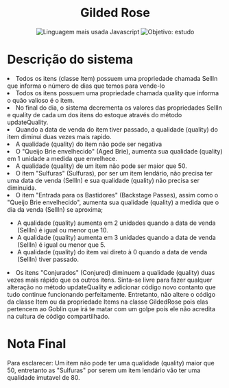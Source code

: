 <h1 align="center">
  <br>
  Gilded Rose
</h1>

<p align="center">
  <img alt="Linguagem mais usada Javascript" src="https://img.shields.io/github/languages/top/pedro-lisboa/Gilded-Rose?style=flat">
  <img alt="Objetivo: estudo" src="https://img.shields.io/badge/purpose-study-lightgrey?style=flat">
</p>

<h1>Descrição do sistema</h1>

<li>Todos os itens (classe Item) possuem uma propriedade chamada SellIn que informa o número de dias que temos para vende-lo</li>
<li>Todos os itens possuem uma propriedade chamada quality que informa o quão valioso é o item.</li>
<li>No final do dia, o sistema decrementa os valores das propriedades SellIn e quality de cada um dos itens do estoque através do método updateQuality.</li>

<li>Quando a data de venda do item tiver passado, a qualidade (quality) do item diminui duas vezes mais rapido.</li>
<li>A qualidade (quality) do item não pode ser negativa</li>
<li>O "Queijo Brie envelhecido" (Aged Brie), aumenta sua qualidade (quality) em 1 unidade a medida que envelhece.</li>
<li>A qualidade (quality) de um item não pode ser maior que 50.</li>
<li>O item "Sulfuras" (Sulfuras), por ser um item lendário, não precisa ter uma data de venda (SellIn) e sua qualidade (quality) não precisa ser diminuida.</li>
<li>O item "Entrada para os Bastidores" (Backstage Passes), assim como o "Queijo Brie envelhecido", aumenta sua qualidade (quality) a medida que o dia da venda (SellIn) se aproxima;</li>
    <ul>
<li>A qualidade (quality) aumenta em 2 unidades quando a data de venda (SellIn) é igual ou menor que 10.</li>
<li>A qualidade (quality) aumenta em 3 unidades quando a data de venda (SellIn) é igual ou menor que 5.</li>
<li>A qualidade (quality) do item vai direto à 0 quando a data de venda (SellIn) tiver passado.</li>
    </ul>
<li>Os itens "Conjurados" (Conjured) diminuem a qualidade (quality) duas vezes mais rápido que os outros itens.
Sinta-se livre para fazer qualquer alteração no método updateQuality e adicionar código novo contanto que tudo continue funcionando perfeitamente. Entretanto, não altere o código da classe Item ou da propriedade Items na classe GildedRose pois elas pertencem ao Goblin que irá te matar com um golpe pois ele não acredita na cultura de código compartilhado.

<h1>Nota Final</h1>
Para esclarecer: Um item não pode ter uma qualidade (quality) maior que 50, entretanto as "Sulfuras" por serem um item lendário vão ter uma qualidade imutavel de 80.
